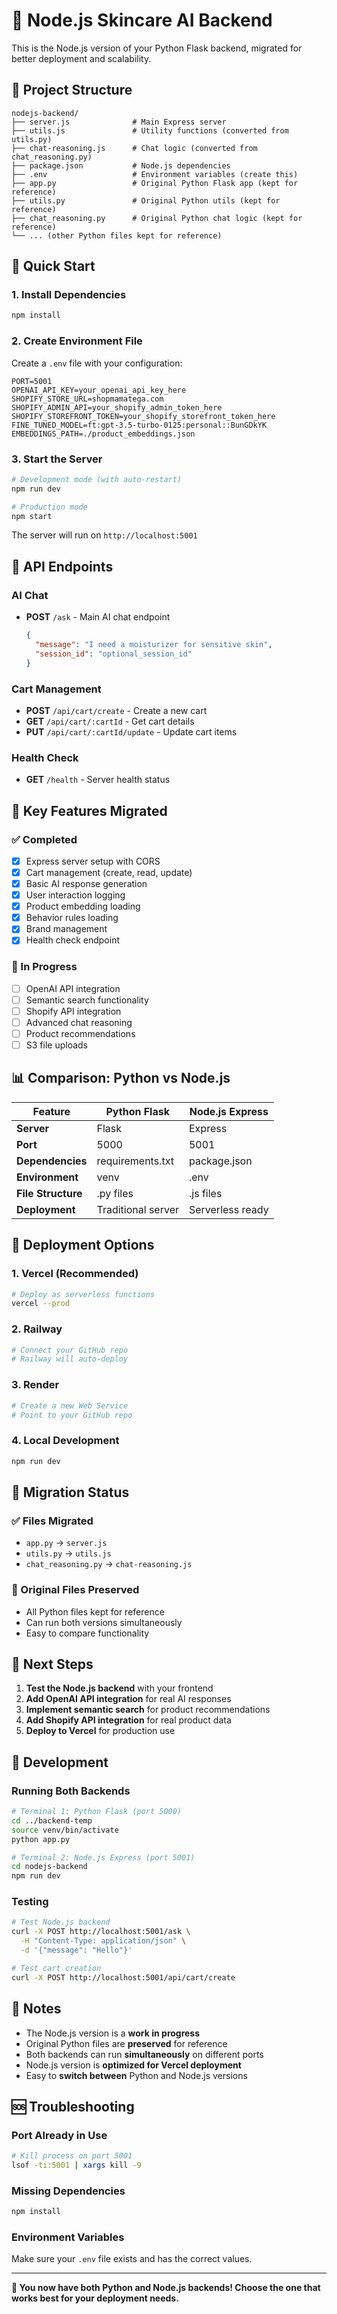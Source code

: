 # 🚀 Node.js Skincare AI Backend

This is the Node.js version of your Python Flask backend, migrated for better deployment and scalability.

## 📁 Project Structure

```
nodejs-backend/
├── server.js              # Main Express server
├── utils.js               # Utility functions (converted from utils.py)
├── chat-reasoning.js      # Chat logic (converted from chat_reasoning.py)
├── package.json           # Node.js dependencies
├── .env                   # Environment variables (create this)
├── app.py                 # Original Python Flask app (kept for reference)
├── utils.py               # Original Python utils (kept for reference)
├── chat_reasoning.py      # Original Python chat logic (kept for reference)
└── ... (other Python files kept for reference)
```

## 🚀 Quick Start

### 1. Install Dependencies
```bash
npm install
```

### 2. Create Environment File
Create a `.env` file with your configuration:
```env
PORT=5001
OPENAI_API_KEY=your_openai_api_key_here
SHOPIFY_STORE_URL=shopmamatega.com
SHOPIFY_ADMIN_API=your_shopify_admin_token_here
SHOPIFY_STOREFRONT_TOKEN=your_shopify_storefront_token_here
FINE_TUNED_MODEL=ft:gpt-3.5-turbo-0125:personal::BunGDkYK
EMBEDDINGS_PATH=./product_embeddings.json
```

### 3. Start the Server
```bash
# Development mode (with auto-restart)
npm run dev

# Production mode
npm start
```

The server will run on `http://localhost:5001`

## 🔄 API Endpoints

### AI Chat
- **POST** `/ask` - Main AI chat endpoint
  ```json
  {
    "message": "I need a moisturizer for sensitive skin",
    "session_id": "optional_session_id"
  }
  ```

### Cart Management
- **POST** `/api/cart/create` - Create a new cart
- **GET** `/api/cart/:cartId` - Get cart details
- **PUT** `/api/cart/:cartId/update` - Update cart items

### Health Check
- **GET** `/health` - Server health status

## 🔧 Key Features Migrated

### ✅ Completed
- [x] Express server setup with CORS
- [x] Cart management (create, read, update)
- [x] Basic AI response generation
- [x] User interaction logging
- [x] Product embedding loading
- [x] Behavior rules loading
- [x] Brand management
- [x] Health check endpoint

### 🔄 In Progress
- [ ] OpenAI API integration
- [ ] Semantic search functionality
- [ ] Shopify API integration
- [ ] Advanced chat reasoning
- [ ] Product recommendations
- [ ] S3 file uploads

## 📊 Comparison: Python vs Node.js

| Feature | Python Flask | Node.js Express |
|---------|-------------|-----------------|
| **Server** | Flask | Express |
| **Port** | 5000 | 5001 |
| **Dependencies** | requirements.txt | package.json |
| **Environment** | venv | .env |
| **File Structure** | .py files | .js files |
| **Deployment** | Traditional server | Serverless ready |

## 🚀 Deployment Options

### 1. Vercel (Recommended)
```bash
# Deploy as serverless functions
vercel --prod
```

### 2. Railway
```bash
# Connect your GitHub repo
# Railway will auto-deploy
```

### 3. Render
```bash
# Create a new Web Service
# Point to your GitHub repo
```

### 4. Local Development
```bash
npm run dev
```

## 🔄 Migration Status

### ✅ Files Migrated
- `app.py` → `server.js`
- `utils.py` → `utils.js`
- `chat_reasoning.py` → `chat-reasoning.js`

### 📁 Original Files Preserved
- All Python files kept for reference
- Can run both versions simultaneously
- Easy to compare functionality

## 🎯 Next Steps

1. **Test the Node.js backend** with your frontend
2. **Add OpenAI API integration** for real AI responses
3. **Implement semantic search** for product recommendations
4. **Add Shopify API integration** for real product data
5. **Deploy to Vercel** for production use

## 🔧 Development

### Running Both Backends
```bash
# Terminal 1: Python Flask (port 5000)
cd ../backend-temp
source venv/bin/activate
python app.py

# Terminal 2: Node.js Express (port 5001)
cd nodejs-backend
npm run dev
```

### Testing
```bash
# Test Node.js backend
curl -X POST http://localhost:5001/ask \
  -H "Content-Type: application/json" \
  -d '{"message": "Hello"}'

# Test cart creation
curl -X POST http://localhost:5001/api/cart/create
```

## 📝 Notes

- The Node.js version is a **work in progress**
- Original Python files are **preserved** for reference
- Both backends can run **simultaneously** on different ports
- Node.js version is **optimized for Vercel deployment**
- Easy to **switch between** Python and Node.js versions

## 🆘 Troubleshooting

### Port Already in Use
```bash
# Kill process on port 5001
lsof -ti:5001 | xargs kill -9
```

### Missing Dependencies
```bash
npm install
```

### Environment Variables
Make sure your `.env` file exists and has the correct values.

---

**🎉 You now have both Python and Node.js backends! Choose the one that works best for your deployment needs.** 